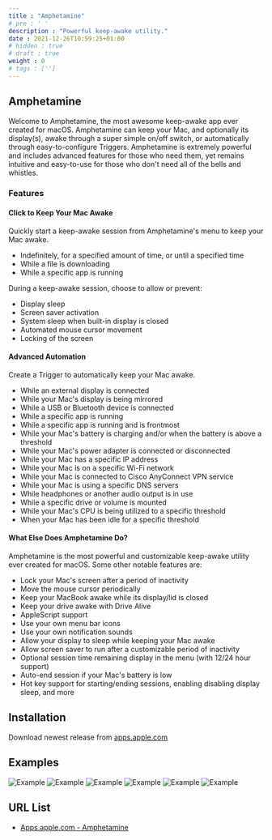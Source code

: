 ```yaml
---
title : "Amphetamine"
# pre : ' '
description : "Powerful keep-awake utility."
date : 2021-12-26T10:59:25+01:00
# hidden : true
# draft : true
weight : 0
# tags : ['']
---
```


## Amphetamine

Welcome to Amphetamine, the most awesome keep-awake app ever created for macOS. Amphetamine can keep your Mac, and optionally its display(s), awake through a super simple on/off switch, or automatically through easy-to-configure Triggers. Amphetamine is extremely powerful and includes advanced features for those who need them, yet remains intuitive and easy-to-use for those who don't need all of the bells and whistles.

### Features

#### Click to Keep Your Mac Awake

Quickly start a keep-awake session from Amphetamine's menu to keep your Mac awake.

* Indefinitely, for a specified amount of time, or until a specified time
* While a file is downloading
* While a specific app is running

During a keep-awake session, choose to allow or prevent:

* Display sleep
* Screen saver activation
* System sleep when built-in display is closed
* Automated mouse cursor movement
* Locking of the screen

#### Advanced Automation

Create a Trigger to automatically keep your Mac awake.

* While an external display is connected
* While your Mac's display is being mirrored
* While a USB or Bluetooth device is connected
* While a specific app is running
* While a specific app is running and is frontmost
* While your Mac's battery is charging and/or when the battery is above a threshold
* While your Mac's power adapter is connected or disconnected
* While your Mac has a specific IP address
* While your Mac is on a specific Wi-Fi network
* While your Mac is connected to Cisco AnyConnect VPN service
* While your Mac is using a specific DNS servers
* While headphones or another audio output is in use
* While a specific drive or volume is mounted
* While your Mac's CPU is being utilized to a specific threshold
* When your Mac has been idle for a specific threshold

#### What Else Does Amphetamine Do?

Amphetamine is the most powerful and customizable keep-awake utility ever created for macOS. Some other notable features are:

* Lock your Mac's screen after a period of inactivity
* Move the mouse cursor periodically
* Keep your MacBook awake while its display/lid is closed
* Keep your drive awake with Drive Alive
* AppleScript support
* Use your own menu bar icons
* Use your own notification sounds
* Allow your display to sleep while keeping your Mac awake
* Allow screen saver to run after a customizable period of inactivity
* Optional session time remaining display in the menu (with 12/24 hour support)
* Auto-end session if your Mac's battery is low
* Hot key support for starting/ending sessions, enabling disabling display sleep, and more

## Installation

Download newest release from [apps.apple.com](https://apps.apple.com/us/app/amphetamine/id937984704?mt=12)

## Examples

![Example](images/example1.png)
![Example](images/example2.png)
![Example](images/example3.png)
![Example](images/example4.png)
![Example](images/example5.png)
![Example](images/example6.png)

## URL List

* [Apps.apple.com - Amphetamine](https://apps.apple.com/us/app/amphetamine/id937984704?mt=12)
